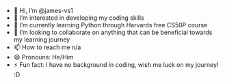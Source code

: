 - 👋 Hi, I’m @james-vs1
- 👀 I’m interested in developing my coding skills
- 🌱 I’m currently learning Python through Harvards free CS50P course
- 💞️ I’m looking to collaborate on anything that can be beneficial towards my learning journey
- 📫 How to reach me n/a
- 😄 Pronouns: He/Him
- ⚡ Fun fact: I have no background in coding, wish me luck on my journey! :D

<!---
james-vs1/james-vs1 is a ✨ special ✨ repository because its `README.md` (this file) appears on your GitHub profile.
You can click the Preview link to take a look at your changes.
--->
